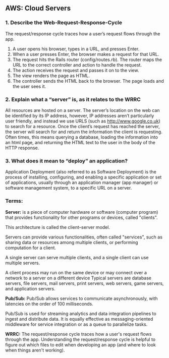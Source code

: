 ## AWS: Cloud Servers

### 1. Describe the Web-Request-Response-Cycle
The request/response cycle traces how a user’s request flows through the app.

 1. A user opens his browser, types in a URL, and presses Enter.
 2. When a user presses Enter, the browser makes a request for that URL.
 3. The request hits the Rails router (config/routes.rb). The router maps the URL to the correct controller and action to handle the request.
 4. The action receives the request and passes it on to the view.
 5. The view renders the page as HTML.
 6. The controller sends the HTML back to the browser. The page loads and the user sees it.

### 2. Explain what a “server” is, as it relates to the WRRC
All resources are hosted on a server. The server’s location on the web can be identified by its IP address, however, IP addresses aren’t particularly user friendly, and instead we use URLS (such as http://www.google.co.uk) to search for a resource.
Once the client’s request has reached the server, the server will search for and return the information the client is requesting. Often times, this means querying a database, loading the information into an html page, and returning the HTML text to the user in the body of the HTTP response.

### 3. What does it mean to “deploy” an application?

Application Deployment (also referred to as Software Deployment) is the process of installing, configuring, and enabling a specific application or set of applications, usually through an application manager (app manager) or software management system, to a specific URL on a server.

### Terms:

**Server:** is a piece of computer hardware or software (computer program) that provides functionality for other programs or devices, called "clients".

This architecture is called the client–server model.

Servers can provide various functionalities, often called "services", such as sharing data or resources among multiple clients, or performing computation for a client.

A single server can serve multiple clients, and a single client can use multiple servers. 

A client process may run on the same device or may connect over a network to a server on a different device Typical servers are database servers, file servers, mail servers, print servers, web servers, game servers, and application servers.

**Pub/Sub:** Pub/Sub allows services to communicate asynchronously, with latencies on the order of 100 milliseconds.

Pub/Sub is used for streaming analytics and data integration pipelines to ingest and distribute data. It is equally effective as messaging-oriented middleware for service integration or as a queue to parallelize tasks.

**WRRC:** The request/response cycle traces how a user's request flows through the app. Understanding the request/response cycle is helpful to figure out which files to edit when developing an app (and where to look when things aren't working).



